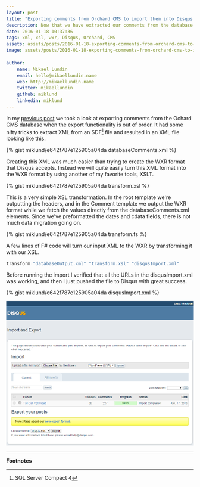 ```yaml
---
layout: post
title: "Exporting comments from Orchard CMS to import them into Disqus - Part 2"
description: Now that we have extracted our comments from the database into an XML file, all we need to do is to transform that XML into the correct WXR format that Disqus supports.
date: 2016-01-18 10:37:36
tags: xml, xsl, wxr, Disqus, Orchard, CMS
assets: assets/posts/2016-01-18-exporting-comments-from-orchard-cms-to-import-them-into-disqus-part-2
image: assets/posts/2016-01-18-exporting-comments-from-orchard-cms-to-import-them-into-disqus-part-2/title.png

author: 
    name: Mikael Lundin
    email: hello@mikaellundin.name 
    web: http://mikaellundin.name
    twitter: mikaellundin
    github: miklund
    linkedin: miklund
---
```


In my [previous post](/2016/01/17/exporting-comments-from-orchard-cms-to-import-them-into-disqus-part-1.html "Exporting comments from Orchard CMS to import them into Disqus - Part 1") we took a look at exporting comments from the Ochard CMS database when the export functionality is out of order. It had some nifty tricks to extract XML from an SDF[^1] file and resulted in an XML file looking like this.

{% gist miklund/e642f787e125905a04da databaseComments.xml %}

Creating this XML was much easier than trying to create the WXR format that Disqus accepts. Instead we will quite easily turn this XML format into the WXR format by using another of my favorite tools, XSLT.

{% gist miklund/e642f787e125905a04da transform.xsl %}

This is a very simple XSL transformation. In the root template we're outputting the headers, and in the Comment template we output the WXR format while we fetch the values directly from the databaseComments.xml elements. Since we've preformatted the dates and cdata fields, there is not much data migration going on.

{% gist miklund/e642f787e125905a04da transform.fs %}

A few lines of F# code will turn our input XML to the WXR by transforming it with our XSL.

```fsharp
transform "databaseOutput.xml" "transform.xsl" "disqusImport.xml"
```

Before running the import I verified that all the URLs in the disqusImport.xml was working, and then I just pushed the file to Disqus with great success.

{% gist miklund/e642f787e125905a04da disqusImport.xml %}

![Importing WXR files to Disqus](/assets/posts/2016-01-18-exporting-comments-from-orchard-cms-to-import-them-into-disqus-part-2/disqusImport.png)

---
**Footnotes**

[^1]: SQL Server Compact 4
